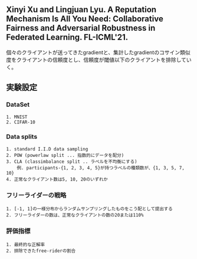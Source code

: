 ## Xinyi Xu and Lingjuan Lyu. A Reputation Mechanism Is All You Need: Collaborative Fairness and Adversarial Robustness in Federated Learning. FL-ICML'21.

個々のクライアントが送ってきたgradientと、集計したgradientのコサイン類似度をクライアントの信頼度とし、信頼度が閾値以下のクライアントを排除していく。

## 実験設定

### DataSet

    1. MNIST
    2. CIFAR-10

### Data splits

    1. standard I.I.D data sampling
    2. POW (powerlaw split ... 指数的にデータを配分)
    3. CLA (classimbalance split .. ラベルを不均衡にする)
        例. participants-{1, 2, 3, 4, 5}が持つラベルの種類数が、{1, 3, 5, 7, 10}
    4. 正常なクライアント数は5, 10, 20のいずれか

### フリーライダーの戦略

    1. [-1, 1]の一様分布からランダムサンプリングしたものをこう配として提出する
    2. フリーライダーの数は、正常なクライアントの数の20または110%

### 評価指標

    1. 最終的な正解率
    2. 排除できたfree-riderの割合

